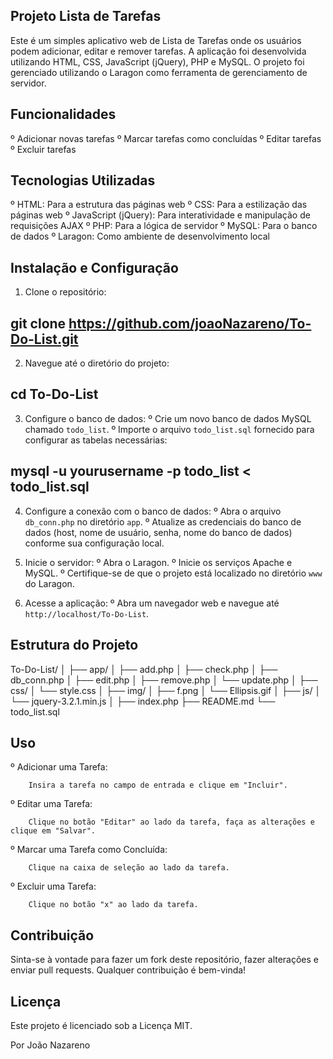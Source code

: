 ## Projeto Lista de Tarefas

Este é um simples aplicativo web de Lista de Tarefas onde os usuários podem adicionar, editar e remover tarefas. A aplicação foi desenvolvida utilizando HTML, CSS, JavaScript (jQuery), PHP e MySQL. O projeto foi gerenciado utilizando o Laragon como ferramenta de gerenciamento de servidor.

## Funcionalidades
º Adicionar novas tarefas
º Marcar tarefas como concluídas
º Editar tarefas
º Excluir tarefas

## Tecnologias Utilizadas
º HTML: Para a estrutura das páginas web
º CSS: Para a estilização das páginas web
º JavaScript (jQuery): Para interatividade e manipulação de requisições AJAX
º PHP: Para a lógica de servidor
º MySQL: Para o banco de dados
º Laragon: Como ambiente de desenvolvimento local

## Instalação e Configuração
1. Clone o repositório:
## git clone https://github.com/joaoNazareno/To-Do-List.git

2. Navegue até o diretório do projeto:
## cd To-Do-List

3. Configure o banco de dados:
º Crie um novo banco de dados MySQL chamado `todo_list`.
º Importe o arquivo `todo_list.sql` fornecido para configurar as tabelas necessárias:
## mysql -u yourusername -p todo_list < todo_list.sql

4. Configure a conexão com o banco de dados:
º Abra o arquivo `db_conn.php` no diretório `app`.
º Atualize as credenciais do banco de dados (host, nome de usuário, senha, nome do banco de dados) conforme sua configuração local.

5. Inicie o servidor:
º Abra o Laragon.
º Inicie os serviços Apache e MySQL.
º Certifique-se de que o projeto está localizado no diretório `www` do Laragon.

6. Acesse a aplicação:
º Abra um navegador web e navegue até `http://localhost/To-Do-List`.


## Estrutura do Projeto

To-Do-List/
│
├── app/
│   ├── add.php
│   ├── check.php
│   ├── db_conn.php
│   ├── edit.php
│   ├── remove.php
│   └── update.php
│
├── css/
│   └── style.css
│
├── img/
│   ├── f.png
│   └── Ellipsis.gif
│
├── js/
│   └── jquery-3.2.1.min.js
│
├── index.php
├── README.md
└── todo_list.sql


## Uso

º Adicionar uma Tarefa:

        Insira a tarefa no campo de entrada e clique em "Incluir".
º Editar uma Tarefa:

        Clique no botão "Editar" ao lado da tarefa, faça as alterações e clique em "Salvar".
º Marcar uma Tarefa como Concluída:

        Clique na caixa de seleção ao lado da tarefa.
º Excluir uma Tarefa:

        Clique no botão "x" ao lado da tarefa.


## Contribuição

Sinta-se à vontade para fazer um fork deste repositório, fazer alterações e enviar pull requests. Qualquer contribuição é bem-vinda!

## Licença
Este projeto é licenciado sob a Licença MIT.

Por João Nazareno
